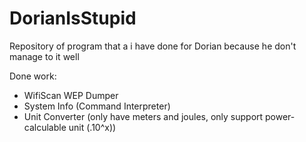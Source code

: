 # DorianIsStupid
Repository of program that a i have done for Dorian because he don't manage to it well

Done work:
- WifiScan WEP Dumper
- System Info (Command Interpreter)
- Unit Converter (only have meters and joules, only support power-calculable unit (.10^x))